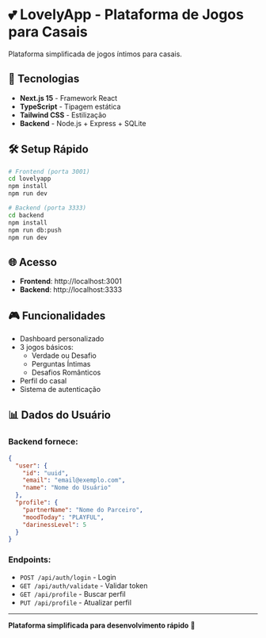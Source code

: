 # 💕 LovelyApp - Plataforma de Jogos para Casais

Plataforma simplificada de jogos íntimos para casais.

## 🚀 Tecnologias

- **Next.js 15** - Framework React
- **TypeScript** - Tipagem estática  
- **Tailwind CSS** - Estilização
- **Backend** - Node.js + Express + SQLite

## 🛠️ Setup Rápido

```bash
# Frontend (porta 3001)
cd lovelyapp
npm install
npm run dev

# Backend (porta 3333)
cd backend
npm install
npm run db:push
npm run dev
```

## 🌐 Acesso

- **Frontend**: http://localhost:3001
- **Backend**: http://localhost:3333

## 🎮 Funcionalidades

- Dashboard personalizado
- 3 jogos básicos:
  - Verdade ou Desafio
  - Perguntas Íntimas  
  - Desafios Românticos
- Perfil do casal
- Sistema de autenticação

## 📊 Dados do Usuário

### Backend fornece:
```json
{
  "user": {
    "id": "uuid",
    "email": "email@exemplo.com", 
    "name": "Nome do Usuário"
  },
  "profile": {
    "partnerName": "Nome do Parceiro",
    "moodToday": "PLAYFUL",
    "darinessLevel": 5
  }
}
```

### Endpoints:
- `POST /api/auth/login` - Login
- `GET /api/auth/validate` - Validar token
- `GET /api/profile` - Buscar perfil
- `PUT /api/profile` - Atualizar perfil

---

**Plataforma simplificada para desenvolvimento rápido** 💚
